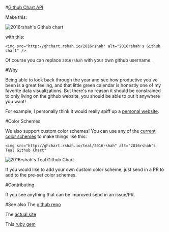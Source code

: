 #[Github Chart API](http://ghchart.rshah.io)

Make this:

![2016rshah's Github chart](http://ghchart.rshah.io/2016rshah)

with this:

    <img src="http://ghchart.rshah.io/2016rshah" alt="2016rshah's Github chart" />

Of course you can replace `2016rshah` with your own github username.

#Why

Being able to look back through the year and see how productive you've been is a great feeling, and that little green calendar is honestly one of my favorite data visualizations. But there's no reason it should be constrained to only living on the github website, you should be able to put it anywhere you want!

For example, I personally think it would really spiff up a [personal website](http://www.rshah.io/).

#Color Schemes

We also support custom color schemes! You can use any of the [current color schemes](https://github.com/2016rshah/githubchart-api/blob/master/app.rb#L4) to make things like this:

    <img src="http://ghchart.rshah.io/teal/2016rshah" alt="2016rshah's Teal Github Chart"

![2016rshah's Teal Github Chart](http://ghchart.rshah.io/teal/2016rshah)

If you would like to add your own custom color scheme, just send in a PR to add to the pre-set color schemes. 

#Contributing

If you see anything that can be improved send in an issue/PR. 

#See also 
The [github repo](https://github.com/2016rshah/githubchart-api)

The [actual site](http://ghchart.rshah.io)

This [ruby gem](https://github.com/akerl/githubchart)

